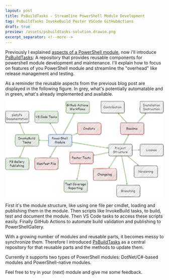 ```yaml
---
layout: post
title: PsBuildTasks - Streamline PowerShell Module Development
tag: PsBuildTasks InvokeBuild Pester VSCode GitHubActions
draft: true
preview: /assets/psbuildtasks-solution.drawio.png
excerpt_separator: <!--more-->
---
```


Previously I explained [aspects of a PowerShell module](2022-04-15-reuse-in-powershell-module-development.md), now i'll introduce [PsBuildTasks](https://github.com/abbgrade/PsBuildTasks): A repository that provides reusable components for powershell module development and maintenance.
I'll explain how to focus on features of you PowerShell module and streamline the "overhead" like release management and testing.

<!--more-->

As a reminder the reusable aspects from the previous blog post are displayed in the following figure. In grey, what's potentially automatable and in green, what's already implemented and available.

![PsBuildTasks Structure](/assets/psbuildtasks-solution.drawio.png)

First it's the module structure, like using one file per cmdlet, loading and publishing them in the module.
Then scripts like InvokeBuild tasks, to build, test and document the module.
Then VS Code tasks to access these scripts easily.
Finally GitHub Actions to automate build validation and publishing to PowerShellGallery.

With a growing number of modules and reusable parts, it becomes messy to synchronize them. Therefore I introduced [PsBuildTasks](https://github.com/abbgrade/PsBuildTasks) as a central repository for that reusable parts and the methods to update them.

Currently it supports two types of PowerShell modules: DotNet/C#-based modules and PowerShell-native modules.

Feel free to try in your (next) module and give me some feedback.
